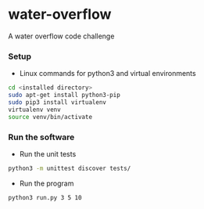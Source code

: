 # water-overflow
A water overflow code challenge

### Setup 
- Linux commands for python3 and virtual environments

``` bash
cd <installed directory>
sudo apt-get install python3-pip
sudo pip3 install virtualenv 
virtualenv venv 
source venv/bin/activate
```

### Run the software
- Run the unit tests

``` bash
python3 -m unittest discover tests/
```

- Run the program
``` bash
python3 run.py 3 5 10
```
